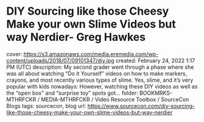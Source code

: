 # DIY Sourcing like those Cheesy Make your own Slime Videos but way Nerdier- Greg Hawkes

cover: https://s3.amazonaws.com/media.eremedia.com/wp-content/uploads/2018/07/09101347/diy.jpg
created: February 24, 2022 1:17 PM (UTC)
description: My second grader went through a phase where she was all about watching “Do it Yourself” videos on how to make markers, crayons, and most recently various types of slime. Yes, slime, and it’s very popular with kids nowadays: However, watching these DIY videos as well as the “open box” and “surprise toy” spots got…
folder: BOOKMRKS-MTHRFCKR / MEDIA-MTHRFCKR / Video Resource Toolbox / SourceCon Blogs
tags: sourcecon, blog
url: https://www.sourcecon.com/diy-sourcing-like-those-cheesy-make-your-own-slime-videos-but-way-nerdier
